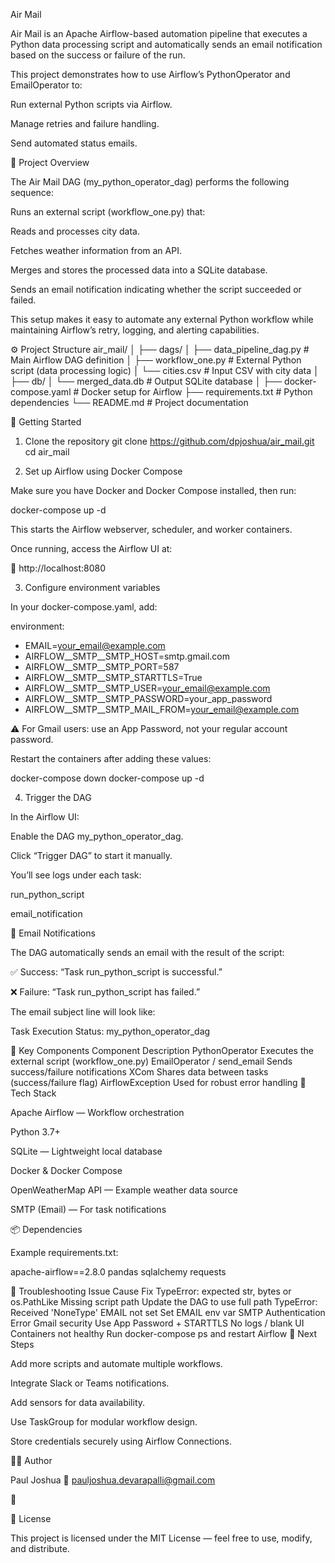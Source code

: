 Air Mail

Air Mail is an Apache Airflow-based automation pipeline that executes a Python data processing script and automatically sends an email notification based on the success or failure of the run.

This project demonstrates how to use Airflow’s PythonOperator and EmailOperator to:

Run external Python scripts via Airflow.

Manage retries and failure handling.

Send automated status emails.

🧩 Project Overview

The Air Mail DAG (my_python_operator_dag) performs the following sequence:

Runs an external script (workflow_one.py) that:

Reads and processes city data.

Fetches weather information from an API.

Merges and stores the processed data into a SQLite database.

Sends an email notification indicating whether the script succeeded or failed.

This setup makes it easy to automate any external Python workflow while maintaining Airflow’s retry, logging, and alerting capabilities.

⚙️ Project Structure
air_mail/
│
├── dags/
│   ├── data_pipeline_dag.py        # Main Airflow DAG definition
│   ├── workflow_one.py             # External Python script (data processing logic)
│   └── cities.csv                  # Input CSV with city data
│
├── db/
│   └── merged_data.db              # Output SQLite database
│
├── docker-compose.yaml             # Docker setup for Airflow
├── requirements.txt                # Python dependencies
└── README.md                       # Project documentation

🚀 Getting Started
1. Clone the repository
git clone https://github.com/dpjoshua/air_mail.git
cd air_mail

2. Set up Airflow using Docker Compose

Make sure you have Docker and Docker Compose installed, then run:

docker-compose up -d


This starts the Airflow webserver, scheduler, and worker containers.

Once running, access the Airflow UI at:

🔗 http://localhost:8080

3. Configure environment variables

In your docker-compose.yaml, add:

environment:
  - EMAIL=your_email@example.com
  - AIRFLOW__SMTP__SMTP_HOST=smtp.gmail.com
  - AIRFLOW__SMTP__SMTP_PORT=587
  - AIRFLOW__SMTP__SMTP_STARTTLS=True
  - AIRFLOW__SMTP__SMTP_USER=your_email@example.com
  - AIRFLOW__SMTP__SMTP_PASSWORD=your_app_password
  - AIRFLOW__SMTP__SMTP_MAIL_FROM=your_email@example.com


⚠️ For Gmail users: use an App Password, not your regular account password.

Restart the containers after adding these values:

docker-compose down
docker-compose up -d

4. Trigger the DAG

In the Airflow UI:

Enable the DAG my_python_operator_dag.

Click “Trigger DAG” to start it manually.

You’ll see logs under each task:

run_python_script

email_notification

📧 Email Notifications

The DAG automatically sends an email with the result of the script:

✅ Success: “Task run_python_script is successful.”

❌ Failure: “Task run_python_script has failed.”

The email subject line will look like:

Task Execution Status: my_python_operator_dag

🧠 Key Components
Component	Description
PythonOperator	Executes the external script (workflow_one.py)
EmailOperator / send_email	Sends success/failure notifications
XCom	Shares data between tasks (success/failure flag)
AirflowException	Used for robust error handling
🧰 Tech Stack

Apache Airflow — Workflow orchestration

Python 3.7+

SQLite — Lightweight local database

Docker & Docker Compose

OpenWeatherMap API — Example weather data source

SMTP (Email) — For task notifications

📦 Dependencies

Example requirements.txt:

apache-airflow==2.8.0
pandas
sqlalchemy
requests

🧪 Troubleshooting
Issue	Cause	Fix
TypeError: expected str, bytes or os.PathLike	Missing script path	Update the DAG to use full path
TypeError: Received 'NoneType'	EMAIL not set	Set EMAIL env var
SMTP Authentication Error	Gmail security	Use App Password + STARTTLS
No logs / blank UI	Containers not healthy	Run docker-compose ps and restart Airflow
🏁 Next Steps

Add more scripts and automate multiple workflows.

Integrate Slack or Teams notifications.

Add sensors for data availability.

Use TaskGroup for modular workflow design.

Store credentials securely using Airflow Connections.

👨‍💻 Author

Paul Joshua
📧 pauljoshua.devarapalli@gmail.com

🔗 

🪪 License

This project is licensed under the MIT License — feel free to use, modify, and distribute.